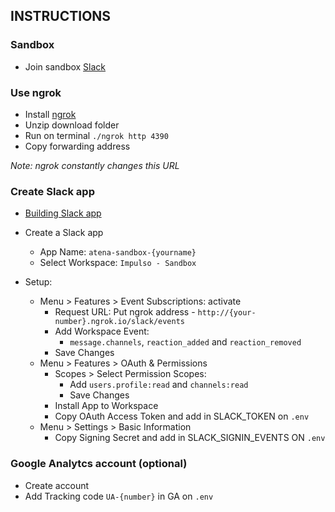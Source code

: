 ## INSTRUCTIONS

### Sandbox

- Join sandbox [Slack](https://join.slack.com/t/impulso-sandbox/shared_invite/enQtNDQwODY3MzcxNDEzLTc1NTlkODA4NmY0YjJkZWYyMWRiOTE2MTA5YzczMzVhNzQzZDY0ZDVkYjI3ZDFlMTQ2ZmFmOTRmODNmMWRhOGY)

### Use ngrok

- Install [ngrok](https://ngrok.com/)
- Unzip download folder
- Run on terminal `./ngrok http 4390`
- Copy forwarding address

<span style="font-style: italic">
Note: ngrok constantly changes this URL
</span>

### Create Slack app

- [Building Slack app](https://api.slack.com/slack-apps)
- Create a Slack app

  - App Name: `atena-sandbox-{yourname}`
  - Select Workspace: `Impulso - Sandbox`

- Setup:
  - Menu > Features > Event Subscriptions: activate
    - Request URL: Put ngrok address - `http://{your-number}.ngrok.io/slack/events`
    - Add Workspace Event:
      - `message.channels`, `reaction_added` and `reaction_removed`
    - Save Changes
  - Menu > Features > OAuth & Permissions
    - Scopes > Select Permission Scopes:
      - Add `users.profile:read` and `channels:read`
      - Save Changes
    - Install App to Workspace
    - Copy OAuth Access Token and add in SLACK_TOKEN on `.env`
  - Menu > Settings > Basic Information
    - Copy Signing Secret and add in SLACK_SIGNIN_EVENTS ON `.env`

### Google Analytcs account (optional)

- Create account
- Add Tracking code `UA-{number}` in GA on `.env`
